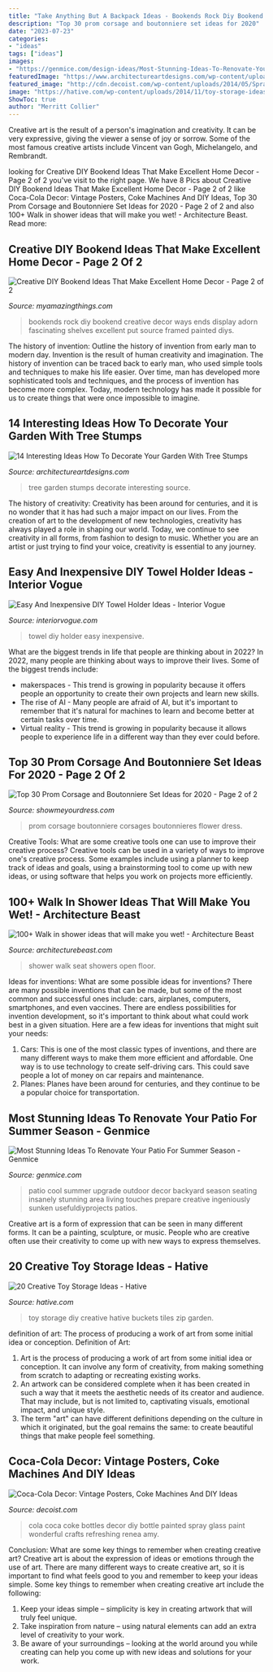 ```yaml
---
title: "Take Anything But A Backpack Ideas - Bookends Rock Diy Bookend Creative Decor Ways Ends Display Adorn Fascinating Shelves Excellent Put Source Framed Painted Diys"
description: "Top 30 prom corsage and boutonniere set ideas for 2020"
date: "2023-07-23"
categories:
- "ideas"
tags: ["ideas"]
images:
- "https://genmice.com/design-ideas/Most-Stunning-Ideas-To-Renovate-Your-Patio-For-Summer-Season/524.jpeg"
featuredImage: "https://www.architectureartdesigns.com/wp-content/uploads/2016/01/10-17.jpg"
featured_image: "http://cdn.decoist.com/wp-content/uploads/2014/05/Spray-painted-Coke-bottles-is-a-wonderful-DIY-project-idea.jpg"
image: "https://hative.com/wp-content/uploads/2014/11/toy-storage-ideas/7-buckets-and-zip-tiles-as-diy-toy-storage.jpg"
ShowToc: true
author: "Merritt Collier"
---
```



Creative art is the result of a person's imagination and creativity. It can be very expressive, giving the viewer a sense of joy or sorrow. Some of the most famous creative artists include Vincent van Gogh, Michelangelo, and Rembrandt.

	

		
looking for Creative DIY Bookend Ideas That Make Excellent Home Decor - Page 2 of 2 you've visit to the right page. We have 8 Pics about Creative DIY Bookend Ideas That Make Excellent Home Decor - Page 2 of 2 like Coca-Cola Decor: Vintage Posters, Coke Machines And DIY Ideas, Top 30 Prom Corsage and Boutonniere Set Ideas for 2020 - Page 2 of 2 and also 100+ Walk in shower ideas that will make you wet! - Architecture Beast. Read more:
		
    
## Creative DIY Bookend Ideas That Make Excellent Home Decor - Page 2 Of 2

<img loading=lazy src="http://myamazingthings.com/wp-content/uploads/2017/07/bookend-ideas-7.jpg" onerror="this.onerror=null;this.src='https://tse2.mm.bing.net/th?id=OIP.2i8vVow55vX0_F7LZzpuTgHaEH&amp;pid=15.1';" alt="Creative DIY Bookend Ideas That Make Excellent Home Decor - Page 2 of 2">

_Source: myamazingthings.com_

>bookends rock diy bookend creative decor ways ends display adorn fascinating shelves excellent put source framed painted diys. 

	

The history of invention: Outline the history of invention from early man to modern day.
Invention is the result of human creativity and imagination. The history of invention can be traced back to early man, who used simple tools and techniques to make his life easier. Over time, man has developed more sophisticated tools and techniques, and the process of invention has become more complex. Today, modern technology has made it possible for us to create things that were once impossible to imagine.

    
## 14 Interesting Ideas How To Decorate Your Garden With Tree Stumps

<img loading=lazy src="https://www.architectureartdesigns.com/wp-content/uploads/2016/01/10-17.jpg" onerror="this.onerror=null;this.src='https://tse4.mm.bing.net/th?id=OIP.OJ76uQAApHzQDUPC6_sLowHaJ4&amp;pid=15.1';" alt="14 Interesting Ideas How To Decorate Your Garden With Tree Stumps">

_Source: architectureartdesigns.com_

>tree garden stumps decorate interesting source. 

	

The history of creativity:
Creativity has been around for centuries, and it is no wonder that it has had such a major impact on our lives. From the creation of art to the development of new technologies, creativity has always played a role in shaping our world. Today, we continue to see creativity in all forms, from fashion to design to music. Whether you are an artist or just trying to find your voice, creativity is essential to any journey.

    
## Easy And Inexpensive DIY Towel Holder Ideas - Interior Vogue

<img loading=lazy src="http://interiorvogue.com/wp-content/uploads/2016/04/DIY-Towel-Holder-Ideas.jpg" onerror="this.onerror=null;this.src='https://tse4.mm.bing.net/th?id=OIP.0D5s6KlO2g3tivZOHpYH_wHaLG&amp;pid=15.1';" alt="Easy And Inexpensive DIY Towel Holder Ideas - Interior Vogue">

_Source: interiorvogue.com_

>towel diy holder easy inexpensive. 

	

What are the biggest trends in life that people are thinking about in 2022?
In 2022, many people are thinking about ways to improve their lives. Some of the biggest trends include: 
- makerspaces - This trend is growing in popularity because it offers people an opportunity to create their own projects and learn new skills. 
- The rise of AI - Many people are afraid of AI, but it's important to remember that it's natural for machines to learn and become better at certain tasks over time. 
- Virtual reality - This trend is growing in popularity because it allows people to experience life in a different way than they ever could before.

    
## Top 30 Prom Corsage And Boutonniere Set Ideas For 2020 - Page 2 Of 2

<img loading=lazy src="https://www.showmeyourdress.com/wp-content/uploads/2019/11/prom-corsage-and-boutonniere-set-ideas-26.jpg" onerror="this.onerror=null;this.src='https://tse2.mm.bing.net/th?id=OIP.LyIJcg6CHLAdukHS2_V1vgHaNK&amp;pid=15.1';" alt="Top 30 Prom Corsage and Boutonniere Set Ideas for 2020 - Page 2 of 2">

_Source: showmeyourdress.com_

>prom corsage boutonniere corsages boutonnieres flower dress. 

	

Creative Tools: What are some creative tools one can use to improve their creative process?
Creative tools can be used in a variety of ways to improve one's creative process. Some examples include using a planner to keep track of ideas and goals, using a brainstorming tool to come up with new ideas, or using software that helps you work on projects more efficiently.

    
## 100+ Walk In Shower Ideas That Will Make You Wet! - Architecture Beast

<img loading=lazy src="https://architecturebeast.com/wp-content/uploads/2017/05/Walk-in-shower-with-seat-featured-on-Architecture-Beast-65.jpg" onerror="this.onerror=null;this.src='https://tse4.mm.bing.net/th?id=OIP.Pl6CrCKhv9Ex6avSnvF8IAHaMB&amp;pid=15.1';" alt="100+ Walk in shower ideas that will make you wet! - Architecture Beast">

_Source: architecturebeast.com_

>shower walk seat showers open floor. 

	

Ideas for inventions: What are some possible ideas for inventions?
There are many possible inventions that can be made, but some of the most common and successful ones include: cars, airplanes, computers, smartphones, and even vaccines. There are endless possibilities for invention development, so it's important to think about what could work best in a given situation. Here are a few ideas for inventions that might suit your needs: 
1. Cars: This is one of the most classic types of inventions, and there are many different ways to make them more efficient and affordable. One way is to use technology to create self-driving cars. This could save people a lot of money on car repairs and maintenance. 
2. Planes: Planes have been around for centuries, and they continue to be a popular choice for transportation.

    
## Most Stunning Ideas To Renovate Your Patio For Summer Season - Genmice

<img loading=lazy src="https://genmice.com/design-ideas/Most-Stunning-Ideas-To-Renovate-Your-Patio-For-Summer-Season/524.jpeg" onerror="this.onerror=null;this.src='https://tse3.mm.bing.net/th?id=OIP.sYXaLocabmqwbNmA69MkHQHaK3&amp;pid=15.1';" alt="Most Stunning Ideas To Renovate Your Patio For Summer Season - Genmice">

_Source: genmice.com_

>patio cool summer upgrade outdoor decor backyard season seating insanely stunning area living touches prepare creative ingeniously sunken usefuldiyprojects patios. 

	

Creative art is a form of expression that can be seen in many different forms. It can be a painting, sculpture, or music. People who are creative often use their creativity to come up with new ways to express themselves.

    
## 20 Creative Toy Storage Ideas - Hative

<img loading=lazy src="https://hative.com/wp-content/uploads/2014/11/toy-storage-ideas/7-buckets-and-zip-tiles-as-diy-toy-storage.jpg" onerror="this.onerror=null;this.src='https://tse1.mm.bing.net/th?id=OIP.W76bRteOP4ABpjNebYdGGgHaLI&amp;pid=15.1';" alt="20 Creative Toy Storage Ideas - Hative">

_Source: hative.com_

>toy storage diy creative hative buckets tiles zip garden. 

	

definition of art: The process of producing a work of art from some initial idea or conception.
Definition of Art:
1. Art is the process of producing a work of art from some initial idea or conception. It can involve any form of creativity, from making something from scratch to adapting or recreating existing works.
2. An artwork can be considered complete when it has been created in such a way that it meets the aesthetic needs of its creator and audience. That may include, but is not limited to, captivating visuals, emotional impact, and unique style.
3. The term "art" can have different definitions depending on the culture in which it originated, but the goal remains the same: to create beautiful things that make people feel something.

    
## Coca-Cola Decor: Vintage Posters, Coke Machines And DIY Ideas

<img loading=lazy src="http://cdn.decoist.com/wp-content/uploads/2014/05/Spray-painted-Coke-bottles-is-a-wonderful-DIY-project-idea.jpg" onerror="this.onerror=null;this.src='https://tse2.mm.bing.net/th?id=OIP.xbCmGuW4dyDkhmtB34i0IgHaKW&amp;pid=15.1';" alt="Coca-Cola Decor: Vintage Posters, Coke Machines And DIY Ideas">

_Source: decoist.com_

>cola coca coke bottles decor diy bottle painted spray glass paint wonderful crafts refreshing renea amy. 

	

Conclusion: What are some key things to remember when creating creative art?
Creative art is about the expression of ideas or emotions through the use of art. There are many different ways to create creative art, so it is important to find what feels good to you and remember to keep your ideas simple. Some key things to remember when creating creative art include the following:
1. Keep your ideas simple – simplicity is key in creating artwork that will truly feel unique.
2. Take inspiration from nature – using natural elements can add an extra level of creativity to your work.
3. Be aware of your surroundings – looking at the world around you while creating can help you come up with new ideas and solutions for your work.

